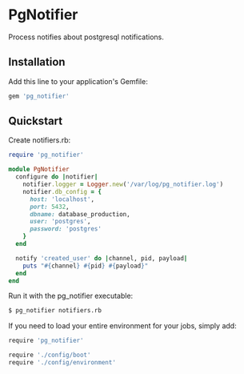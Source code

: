 # PgNotifier

Process notifies about postgresql notifications.

## Installation

Add this line to your application's Gemfile:

```ruby
gem 'pg_notifier'
```

## Quickstart

Create notifiers.rb:

``` ruby
require 'pg_notifier'

module PgNotifier
  configure do |notifier|
    notifier.logger = Logger.new('/var/log/pg_notifier.log')
    notifier.db_config = {
      host: 'localhost',
      port: 5432,
      dbname: database_production,
      user: 'postgres',
      password: 'postgres'
    }
  end

  notify 'created_user' do |channel, pid, payload|
    puts "#{channel} #{pid} #{payload}"
  end
end
```
Run it with the pg_notifier executable:

``` bash
$ pg_notifier notifiers.rb
```

If you need to load your entire environment for your jobs, simply add:

``` bash
require 'pg_notifier'

require './config/boot'
require './config/environment'
```
